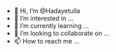 - 👋 Hi, I’m @Hadayetulla
- 👀 I’m interested in ...
- 🌱 I’m currently learning ...
- 💞️ I’m looking to collaborate on ...
- 📫 How to reach me ...

<!---
Hadayetulla/Hadayetulla is a ✨ special ✨ repository because its `README.md` (this file) appears on your GitHub profile.
You can click the Preview link to take a look at your changes.
--->
